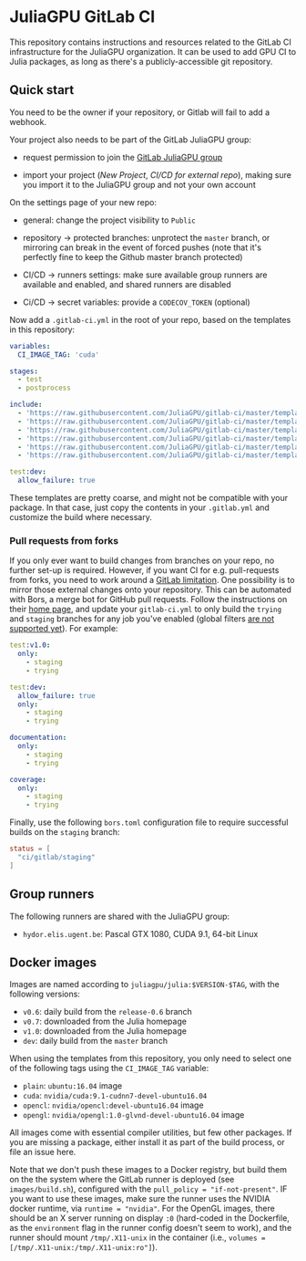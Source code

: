 # JuliaGPU GitLab CI

This repository contains instructions and resources related to the GitLab CI
infrastructure for the JuliaGPU organization. It can be used to add GPU CI
to Julia packages, as long as there's a publicly-accessible git repository.


## Quick start

You need to be the owner if your repository, or Gitlab will fail to add a
webhook.

Your project also needs to be part of the GitLab JuliaGPU group:

* request permission to join the [GitLab JuliaGPU
  group](https://gitlab.com/JuliaGPU)

* import your project (*New Project*, *CI/CD for external repo*), making sure
  you import it to the JuliaGPU group and not your own account


On the settings page of your new repo:

* general: change the project visibility to `Public`

* repository -> protected branches: unprotect the `master` branch, or mirroring
  can break in the event of forced pushes (note that it's perfectly fine to keep
  the Github master branch protected)

* CI/CD -> runners settings: make sure available group runners are available and
  enabled, and shared runners are disabled

* Ci/CD -> secret variables: provide a `CODECOV_TOKEN` (optional)


Now add a `.gitlab-ci.yml` in the root of your repo, based on the templates in
this repository:

```yaml
variables:
  CI_IMAGE_TAG: 'cuda'

stages:
  - test
  - postprocess

include:
  - 'https://raw.githubusercontent.com/JuliaGPU/gitlab-ci/master/templates/v0/common.yml'
  - 'https://raw.githubusercontent.com/JuliaGPU/gitlab-ci/master/templates/v0/test_v0.7.yml'
  - 'https://raw.githubusercontent.com/JuliaGPU/gitlab-ci/master/templates/v0/test_v1.0.yml'
  - 'https://raw.githubusercontent.com/JuliaGPU/gitlab-ci/master/templates/v0/test_dev.yml'
  - 'https://raw.githubusercontent.com/JuliaGPU/gitlab-ci/master/templates/v0/postprocess_coverage.yml'
  - 'https://raw.githubusercontent.com/JuliaGPU/gitlab-ci/master/templates/v0/postprocess_documentation.yml'

test:dev:
  allow_failure: true
```

These templates are pretty coarse, and might not be compatible with your
package. In that case, just copy the contents in your `.gitlab.yml` and
customize the build where necessary.


### Pull requests from forks

If you only ever want to build changes from branches on your repo, no further
set-up is required. However, if you want CI for e.g. pull-requests from forks,
you need to work around a [GitLab
limitation](https://gitlab.com/gitlab-org/gitlab-ee/issues/5667). One
possibility is to mirror those external changes onto your repository. This can
be automated with Bors, a merge bot for GitHub pull requests. Follow the
instructions on their [home page](https://bors.tech/), and update your
`gitlab-ci.yml` to only build the `trying` and `staging` branches for any job
you've enabled (global filters [are not supported
yet](https://gitlab.com/gitlab-org/gitlab-ce/issues/49167)). For example:

```yaml
test:v1.0:
  only:
    - staging
    - trying

test:dev:
  allow_failure: true
  only:
    - staging
    - trying

documentation:
  only:
    - staging
    - trying

coverage:
  only:
    - staging
    - trying
```

Finally, use the following `bors.toml` configuration file to require successful
builds on the `staging` branch:

```toml
status = [
  "ci/gitlab/staging"
]
```



## Group runners

The following runners are shared with the JuliaGPU group:

* `hydor.elis.ugent.be`: Pascal GTX 1080, CUDA 9.1, 64-bit Linux


## Docker images

Images are named according to `juliagpu/julia:$VERSION-$TAG`, with the following
versions:

* `v0.6`: daily build from the `release-0.6` branch
* `v0.7`: downloaded from the Julia homepage
* `v1.0`: downloaded from the Julia homepage
* `dev`: daily build from the `master` branch

When using the templates from this repository, you only need to select one of
the following tags using the `CI_IMAGE_TAG` variable:

* `plain`: `ubuntu:16.04` image
* `cuda`: `nvidia/cuda:9.1-cudnn7-devel-ubuntu16.04`
* `opencl`: `nvidia/opencl:devel-ubuntu16.04` image
* `opengl`: `nvidia/opengl:1.0-glvnd-devel-ubuntu16.04` image

All images come with essential compiler utilities, but few other packages. If
you are missing a package, either install it as part of the build process, or
file an issue here.

Note that we don't push these images to a Docker registry, but build them on the
the system where the GitLab runner is deployed (see `images/build.sh`),
configured with the `pull_policy = "if-not-present"`. IF you want to use these
images, make sure the runner uses the NVIDIA docker runtime, via `runtime =
"nvidia"`. For the OpenGL images, there should be an X server running on display
`:0` (hard-coded in the Dockerfile, as the `environment` flag in the runner
config doesn't seem to work), and the runner should mount `/tmp/.X11-unix` in
the container (i.e., `volumes = [/tmp/.X11-unix:/tmp/.X11-unix:ro"]`).
